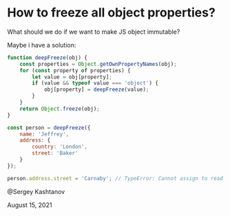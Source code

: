 # How to freeze all object properties?

What should we do if we want to make JS object immutable?

Maybe i have a solution: 

```jsx
function deepFreeze(obj) {
	const properties = Object.getOwnPropertyNames(obj);
	for (const property of properties) {
		let value = obj[property];
		if (value && typeof value === 'object') {
			obj[property] = deepFreeze(value);
		}
	}
	return Object.freeze(obj);
}

const person = deepFreeze({
	name: 'Jeffrey',
	address: {
		country: 'London',
		street: 'Baker'
	}
});

person.address.street = 'Carnaby'; // TypeError: Cannot assign to read only property
```

@Sergey Kashtanov 

August 15, 2021